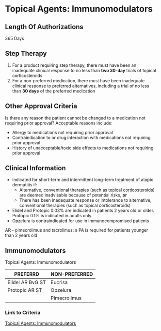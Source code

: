 # Topical Agents: Immunomodulators

## Length Of Authorizations

365 Days

## Step Therapy

1.  For a product requiring step therapy, there must have been an inadequate clinical response to no less than **two 30-day** trials of topical corticosteroids
2.  For a non-preferred medication, there must have been inadequate clinical response to preferred alternatives, including a trial of no less than **30 days** of the preferred medication

## Other Approval Criteria

Is there any reason the patient cannot be changed to a medication not requiring prior approval? Acceptable reasons include:

-   Allergy to medications not requiring prior approval
-   Contraindication to or drug interaction with medications not requiring prior approval
-   History of unacceptable/toxic side effects to medications not requiring prior approval

## Clinical Information

-   Indicated for short-term and intermittent long-term treatment of atopic dermatitis if:
    -   Alternative, conventional therapies (such as topical corticosteroids) are deemed inadvisable because of potential risks, **or**
    -   There has been inadequate response or intolerance to alternative, conventional therapies (such as topical corticosteroids)
-   Elidel and Protopic 0.03% are indicated in patients 2 years old or older. Protopic 0.1% is indicated in adults only.
-   Opzelura is contraindicated for use in immunocompromised patients

AR - pimecrolimus and tacrolimus: a PA is required for patients younger than 2 years old

## Immunomodulators

Topical Agents: Immunomodulators

| PREFERRD         | NON-PREFERRED |
|------------------|---------------|
| Elidel AR BvG ST | Eucrisa       |
| Protopic AR ST   | Opzelura      |
|                  | Pimecrolimus  |

### Link to Criteria

[Topical Agents: Immunomodulators](https://pharmacy.medicaid.ohio.gov/sites/default/files/20220415_UPDL_Criteria_FINAL_.pdf#page=100)
